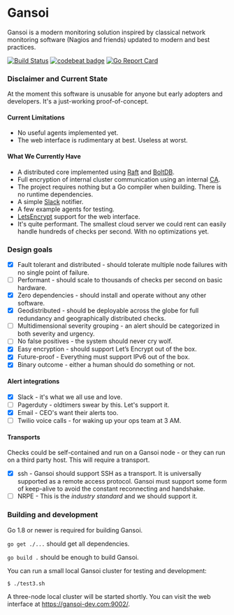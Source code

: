 Gansoi
======

Gansoi is a modern monitoring solution inspired by classical network monitoring
software (Nagios and friends) updated to modern and best practices.

[![Build Status](https://travis-ci.org/gansoi/gansoi.svg?branch=master)](https://travis-ci.org/gansoi/gansoi)
[![codebeat badge](https://codebeat.co/badges/3f6e63cc-d32d-4962-a285-0f3a71d6cb80)](https://codebeat.co/projects/github-com-gansoi-gansoi)
[![Go Report Card](https://goreportcard.com/badge/github.com/gansoi/gansoi)](https://goreportcard.com/report/github.com/gansoi/gansoi)

### Disclaimer and Current State

At the moment this software is unusable for anyone but early adopters
and developers. It's a just-working proof-of-concept.

#### Current Limitations

- No useful agents implemented yet.
- The web interface is rudimentary at best. Useless at worst.

#### What We Currently Have

- A distributed core implemented using [Raft](https://raft.github.io/) and
  [BoltDB](https://github.com/boltdb/bolt).
- Full encryption of internal cluster communication using an internal
  [CA](https://en.wikipedia.org/wiki/Certificate_authority).
- The project requires nothing but a Go compiler when building. There
  is no runtime dependencies.
- A simple [Slack](https://slack.com/) notifier.
- A few example agents for testing.
- [LetsEncrypt](https://letsencrypt.org/) support for the web interface.
- It's quite performant. The smallest cloud server we could rent can easily
  handle hundreds of checks per second. With no optimizations yet.

### Design goals

- [x] Fault tolerant and distributed - should tolerate multiple node failures
  with no single point of failure.
- [ ] Performant - should scale to thousands of checks per second on basic
  hardware.
- [x] Zero dependencies - should install and operate without any other
  software.
- [x] Geodistributed - should be deployable across the globe for full
  redundancy and geographically distributed checks.
- [ ] Multidimensional severity grouping - an alert should be categorized in
  both severity and urgency.
- [ ] No false positives - the system should never cry wolf.
- [x] Easy encryption - should support Let’s Encrypt out of the box.
- [x] Future-proof - Everything must support IPv6 out of the box.
- [x] Binary outcome - either a human should do something or not.

#### Alert integrations

- [x] Slack - it's what we all use and love.
- [ ] Pagerduty - oldtimers swear by this. Let's support it.
- [x] Email - CEO's want their alerts too.
- [ ] Twilio voice calls - for waking up your ops team at 3 AM.

#### Transports

Checks could be self-contained and run on a Gansoi node - or they can run on a
third party host. This will require a transport.

- [x] ssh - Gansoi should support SSH as a transport. It is universally supported
  as a remote access protocol. Gansoi must support some form of keep-alive to
  avoid the constant reconnecting and handshake.
- [ ] NRPE - This is the *industry standard* and we should support it.

### Building and development

Go 1.8 or newer is required for building Gansoi.

`go get ./...` should get all dependencies.

`go build .` should be enough to build Gansoi.

You can run a small local Gansoi cluster for testing and development:

    $ ./test3.sh

A three-node local cluster will be started shortly. You can visit the web
interface at https://gansoi-dev.com:9002/.
